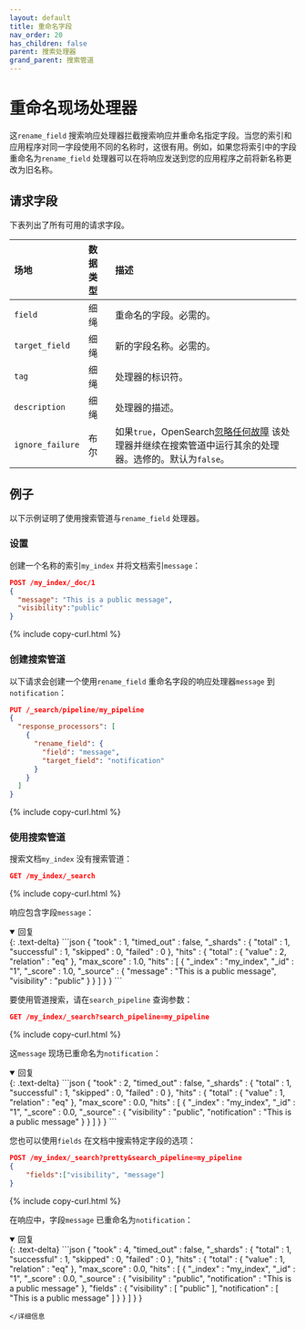```yaml
---
layout: default
title: 重命名字段
nav_order: 20
has_children: false
parent: 搜索处理器
grand_parent: 搜索管道
---
```


# 重命名现场处理器

这`rename_field` 搜索响应处理器拦截搜索响应并重命名指定字段。当您的索引和应用程序对同一字段使用不同的名称时，这很有用。例如，如果您将索引中的字段重命名为`rename_field` 处理器可以在将响应发送到您的应用程序之前将新名称更改为旧名称。

## 请求字段

下表列出了所有可用的请求字段。

场地| 数据类型| 描述
:--- | :--- | :---
`field` | 细绳| 重命名的字段。必需的。
`target_field` | 细绳| 新的字段名称。必需的。
`tag` | 细绳| 处理器的标识符。
`description` | 细绳| 处理器的描述。
`ignore_failure` | 布尔| 如果`true`，OpenSearch[忽略任何故障]({{site.url}}{{site.baseurl}}/search-plugins/search-pipelines/creating-search-pipeline/#ignoring-processor-failures) 该处理器并继续在搜索管道中运行其余的处理器。选修的。默认为`false`。

## 例子

以下示例证明了使用搜索管道与`rename_field` 处理器。

### 设置

创建一个名称的索引`my_index` 并将文档索引`message`：

```json
POST /my_index/_doc/1
{
  "message": "This is a public message", 
  "visibility":"public"
}
```
{% include copy-curl.html %}

### 创建搜索管道

以下请求会创建一个使用`rename_field` 重命名字段的响应处理器`message` 到`notification`：

```json
PUT /_search/pipeline/my_pipeline
{
  "response_processors": [
    {
      "rename_field": {
        "field": "message",
        "target_field": "notification"
      }
    }
  ]
}
```
{% include copy-curl.html %}

### 使用搜索管道

搜索文档`my_index` 没有搜索管道：

```json
GET /my_index/_search
```
{% include copy-curl.html %}

响应包含字段`message`：

<details open markdown="block">
  <summary>
    回复
  </summary>
  {: .text-delta}
```json
{
  "took" : 1,
  "timed_out" : false,
  "_shards" : {
    "total" : 1,
    "successful" : 1,
    "skipped" : 0,
    "failed" : 0
  },
  "hits" : {
    "total" : {
      "value" : 2,
      "relation" : "eq"
    },
    "max_score" : 1.0,
    "hits" : [
      {
        "_index" : "my_index",
        "_id" : "1",
        "_score" : 1.0,
        "_source" : {
          "message" : "This is a public message",
          "visibility" : "public"
        }
      }
    ]
  }
}
```
</details>

要使用管道搜索，请在`search_pipeline` 查询参数：

```json
GET /my_index/_search?search_pipeline=my_pipeline
```
{% include copy-curl.html %}

这`message` 现场已重命名为`notification`：

<details open markdown="block">
  <summary>
    回复
  </summary>
  {: .text-delta}
```json
{
  "took" : 2,
  "timed_out" : false,
  "_shards" : {
    "total" : 1,
    "successful" : 1,
    "skipped" : 0,
    "failed" : 0
  },
  "hits" : {
    "total" : {
      "value" : 1,
      "relation" : "eq"
    },
    "max_score" : 0.0,
    "hits" : [
      {
        "_index" : "my_index",
        "_id" : "1",
        "_score" : 0.0,
        "_source" : {
          "visibility" : "public",
          "notification" : "This is a public message"
        }
      }
    ]
  }
}
```
</details>

您也可以使用`fields` 在文档中搜索特定字段的选项：

```json
POST /my_index/_search?pretty&search_pipeline=my_pipeline
{
    "fields":["visibility", "message"]
}
``` 
{% include copy-curl.html %}

在响应中，字段`message` 已重命名为`notification`：

<details open markdown="block">
  <summary>
    回复
  </summary>
  {: .text-delta}
```json
{
  "took" : 4,
  "timed_out" : false,
  "_shards" : {
    "total" : 1,
    "successful" : 1,
    "skipped" : 0,
    "failed" : 0
  },
  "hits" : {
    "total" : {
      "value" : 1,
      "relation" : "eq"
    },
    "max_score" : 0.0,
    "hits" : [
      {
        "_index" : "my_index",
        "_id" : "1",
        "_score" : 0.0,
        "_source" : {
          "visibility" : "public",
          "notification" : "This is a public message"
        },
        "fields" : {
          "visibility" : [
            "public"
          ],
          "notification" : [
            "This is a public message"
          ]
        }
      }
    ]
  }
}

```
</详细信息

